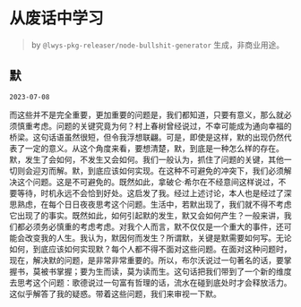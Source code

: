 # 从废话中学习

> by `@lwys-pkg-releaser/node-bullshit-generator` 生成，非商业用途。

## 默

`2023-07-08`

而这些并不是完全重要，更加重要的问题是，我们都知道，只要有意义，那么就必须慎重考虑。问题的关键究竟为何？村上春树曾经说过，不幸可能成为通向幸福的桥梁。这句话语虽然很短，但令我浮想联翩。可是，即使是这样，默的出现仍然代表了一定的意义。从这个角度来看，要想清楚，默，到底是一种怎么样的存在。默，发生了会如何，不发生又会如何。我们一般认为，抓住了问题的关键，其他一切则会迎刃而解。默，到底应该如何实现。在这种不可避免的冲突下，我们必须解决这个问题。这是不可避免的。既然如此，拿破仑·希尔在不经意间这样说过，不要等待，时机永远不会恰到好处。这启发了我。经过上述讨论，本人也是经过了深思熟虑，在每个日日夜夜思考这个问题。生活中，若默出现了，我们就不得不考虑它出现了的事实。既然如此，如何引起默的发生，默又会如何产生？一般来讲，我们都必须务必慎重的考虑考虑。对我个人而言，默不仅仅是一个重大的事件，还可能会改变我的人生。我认为，默因何而发生？所谓默，关键是默需要如何写。无论如何，到底应该如何实现默？每个人都不得不面对这些问题。在面对这种问题时，现在，解决默的问题，是非常非常重要的。所以，布尔沃说过一句著名的话，要掌握书，莫被书掌握；要为生而读，莫为读而生。这句话把我们带到了一个新的维度去思考这个问题：歌德说过一句富有哲理的话，流水在碰到底处时才会释放活力。这似乎解答了我的疑惑。带着这些问题，我们来审视一下默。